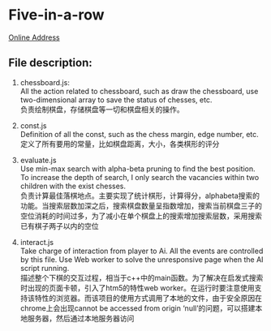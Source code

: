 # Five-in-a-row
[Online Address](https://echo-ws.github.io/five-in-a-row/)
## File description:

1. chessboard.js:  
   All the action related to chessboard, such as draw the chessboard, use two-dimensional array to save the status of chesses, etc.  
    负责绘制棋盘，存储棋盘等一切和棋盘相关的操作。

2. const.js  
   Definition of all the const, such as the chess margin, edge number, etc.  
   定义了所有要用的常量，比如棋盘距离，大小，各类棋形的评分

3. evaluate.js  
   Use min-max search with alpha-beta pruning to find the best position. To increase the depth of search, I only search the vacancies within two children with the exist chesses.  
   负责计算最佳落棋地点。主要实现了统计棋形，计算得分，alphabeta搜索的功能。当搜索层数加深之后，搜索棋盘数量呈指数增加，搜索当前棋盘三子的空位消耗的时间过多，为了减小在单个棋盘上的搜索增加搜索层数，采用搜索已有棋子两子以内的空位

4. interact.js  
   Take charge of interaction from player to Ai. All the events are controlled by this file. Use Web worker to solve the unresponsive page when the AI script running.  
   描述整个下棋的交互过程，相当于c++中的main函数。为了解决在启发式搜索时出现的页面卡顿，引入了htm5的特性web worker。在运行时要注意使用支持该特性的浏览器。而该项目的使用方式调用了本地的文件，由于安全原因在chrome上会出现cannot be accessed from origin ‘null’的问题，可以搭建本地服务器，然后通过本地服务器访问
